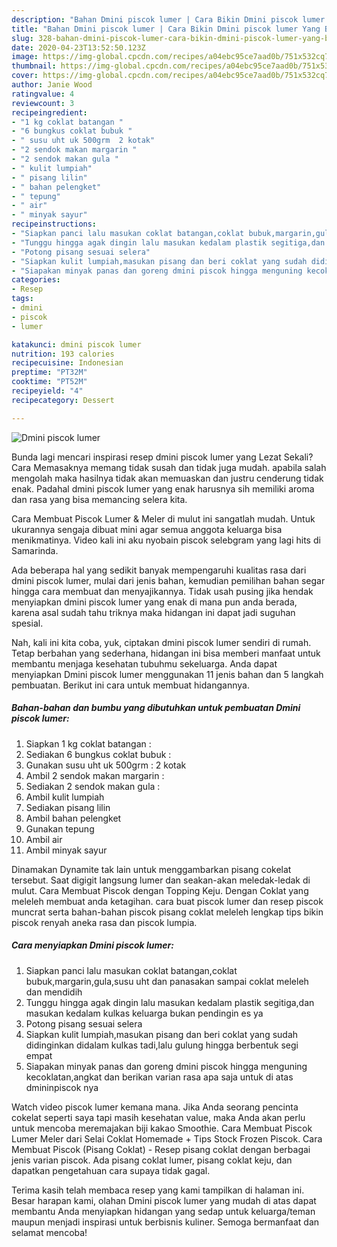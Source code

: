 ```yaml
---
description: "Bahan Dmini piscok lumer | Cara Bikin Dmini piscok lumer Yang Bikin Ngiler"
title: "Bahan Dmini piscok lumer | Cara Bikin Dmini piscok lumer Yang Bikin Ngiler"
slug: 328-bahan-dmini-piscok-lumer-cara-bikin-dmini-piscok-lumer-yang-bikin-ngiler
date: 2020-04-23T13:52:50.123Z
image: https://img-global.cpcdn.com/recipes/a04ebc95ce7aad0b/751x532cq70/dmini-piscok-lumer-foto-resep-utama.jpg
thumbnail: https://img-global.cpcdn.com/recipes/a04ebc95ce7aad0b/751x532cq70/dmini-piscok-lumer-foto-resep-utama.jpg
cover: https://img-global.cpcdn.com/recipes/a04ebc95ce7aad0b/751x532cq70/dmini-piscok-lumer-foto-resep-utama.jpg
author: Janie Wood
ratingvalue: 4
reviewcount: 3
recipeingredient:
- "1 kg coklat batangan "
- "6 bungkus coklat bubuk "
- " susu uht uk 500grm  2 kotak"
- "2 sendok makan margarin "
- "2 sendok makan gula "
- " kulit lumpiah"
- " pisang lilin"
- " bahan pelengket"
- " tepung"
- " air"
- " minyak sayur"
recipeinstructions:
- "Siapkan panci lalu masukan coklat batangan,coklat bubuk,margarin,gula,susu uht dan panasakan sampai coklat meleleh dan mendidih"
- "Tunggu hingga agak dingin lalu masukan kedalam plastik segitiga,dan masukan kedalam kulkas keluarga bukan pendingin es ya"
- "Potong pisang sesuai selera"
- "Siapkan kulit lumpiah,masukan pisang dan beri coklat yang sudah didinginkan didalam kulkas tadi,lalu gulung hingga berbentuk segi empat"
- "Siapakan minyak panas dan goreng dmini piscok hingga menguning kecoklatan,angkat dan berikan varian rasa apa saja untuk di atas dmininpiscok nya"
categories:
- Resep
tags:
- dmini
- piscok
- lumer

katakunci: dmini piscok lumer 
nutrition: 193 calories
recipecuisine: Indonesian
preptime: "PT32M"
cooktime: "PT52M"
recipeyield: "4"
recipecategory: Dessert

---
```



![Dmini piscok lumer](https://img-global.cpcdn.com/recipes/a04ebc95ce7aad0b/751x532cq70/dmini-piscok-lumer-foto-resep-utama.jpg)

Bunda lagi mencari inspirasi resep dmini piscok lumer yang Lezat Sekali? Cara Memasaknya memang tidak susah dan tidak juga mudah. apabila salah mengolah maka hasilnya tidak akan memuaskan dan justru cenderung tidak enak. Padahal dmini piscok lumer yang enak harusnya sih memiliki aroma dan rasa yang bisa memancing selera kita.

Cara Membuat Piscok Lumer &amp; Meler di mulut ini sangatlah mudah. Untuk ukurannya sengaja dibuat mini agar semua anggota keluarga bisa menikmatinya. Video kali ini aku nyobain piscok selebgram yang lagi hits di Samarinda.

Ada beberapa hal yang sedikit banyak mempengaruhi kualitas rasa dari dmini piscok lumer, mulai dari jenis bahan, kemudian pemilihan bahan segar hingga cara membuat dan menyajikannya. Tidak usah pusing jika hendak menyiapkan dmini piscok lumer yang enak di mana pun anda berada, karena asal sudah tahu triknya maka hidangan ini dapat jadi suguhan spesial.


Nah, kali ini kita coba, yuk, ciptakan dmini piscok lumer sendiri di rumah. Tetap berbahan yang sederhana, hidangan ini bisa memberi manfaat untuk membantu menjaga kesehatan tubuhmu sekeluarga. Anda dapat menyiapkan Dmini piscok lumer menggunakan 11 jenis bahan dan 5 langkah pembuatan. Berikut ini cara untuk membuat hidangannya.

<!--inarticleads1-->

##### Bahan-bahan dan bumbu yang dibutuhkan untuk pembuatan Dmini piscok lumer:

1. Siapkan 1 kg coklat batangan :
1. Sediakan 6 bungkus coklat bubuk :
1. Gunakan  susu uht uk 500grm : 2 kotak
1. Ambil 2 sendok makan margarin :
1. Sediakan 2 sendok makan gula :
1. Ambil  kulit lumpiah
1. Sediakan  pisang lilin
1. Ambil  bahan pelengket
1. Gunakan  tepung
1. Ambil  air
1. Ambil  minyak sayur


Dinamakan Dynamite tak lain untuk menggambarkan pisang cokelat tersebut. Saat digigit langsung lumer dan seakan-akan meledak-ledak di mulut. Cara Membuat Piscok dengan Topping Keju. Dengan Coklat yang meleleh membuat anda ketagihan. cara buat piscok lumer dan resep piscok muncrat serta bahan-bahan piscok pisang coklat meleleh lengkap tips bikin piscok renyah aneka rasa dan piscok lumpia. 

<!--inarticleads2-->

##### Cara menyiapkan Dmini piscok lumer:

1. Siapkan panci lalu masukan coklat batangan,coklat bubuk,margarin,gula,susu uht dan panasakan sampai coklat meleleh dan mendidih
1. Tunggu hingga agak dingin lalu masukan kedalam plastik segitiga,dan masukan kedalam kulkas keluarga bukan pendingin es ya
1. Potong pisang sesuai selera
1. Siapkan kulit lumpiah,masukan pisang dan beri coklat yang sudah didinginkan didalam kulkas tadi,lalu gulung hingga berbentuk segi empat
1. Siapakan minyak panas dan goreng dmini piscok hingga menguning kecoklatan,angkat dan berikan varian rasa apa saja untuk di atas dmininpiscok nya


Watch video piscok lumer kemana mana. Jika Anda seorang pencinta cokelat seperti saya tapi masih kesehatan value, maka Anda akan perlu untuk mencoba meremajakan biji kakao Smoothie. Cara Membuat Piscok Lumer Meler dari Selai Coklat Homemade + Tips Stock Frozen Piscok. Cara Membuat Piscok (Pisang Coklat) - Resep pisang coklat dengan berbagai jenis varian piscok. Ada pisang coklat lumer, pisang coklat keju, dan dapatkan pengetahuan cara supaya tidak gagal. 

Terima kasih telah membaca resep yang kami tampilkan di halaman ini. Besar harapan kami, olahan Dmini piscok lumer yang mudah di atas dapat membantu Anda menyiapkan hidangan yang sedap untuk keluarga/teman maupun menjadi inspirasi untuk berbisnis kuliner. Semoga bermanfaat dan selamat mencoba!
